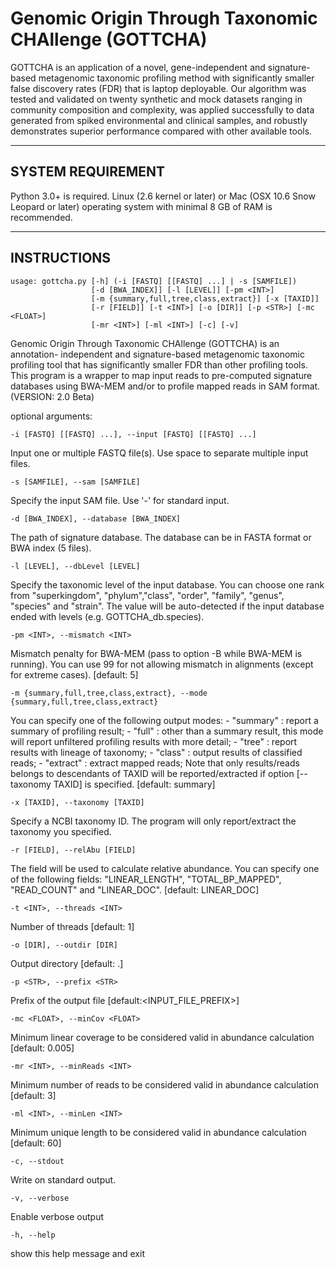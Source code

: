 # Genomic Origin Through Taxonomic CHAllenge (GOTTCHA)

GOTTCHA is an application of a novel, gene-independent and signature-based metagenomic
taxonomic profiling method with significantly smaller false discovery rates (FDR) that is 
laptop deployable. Our algorithm was tested and validated on twenty synthetic and mock 
datasets ranging in community composition and complexity, was applied successfully to data
generated from spiked environmental and clinical samples, and robustly demonstrates 
superior performance compared with other available tools.

-------------------------------------------------------------------
## SYSTEM REQUIREMENT

Python 3.0+ is required. Linux (2.6 kernel or later) or Mac (OSX 10.6 Snow Leopard or later) operating system with minimal 8 GB of RAM is recommended.

-------------------------------------------------------------------
## INSTRUCTIONS

```
usage: gottcha.py [-h] (-i [FASTQ] [[FASTQ] ...] | -s [SAMFILE])
                  [-d [BWA_INDEX]] [-l [LEVEL]] [-pm <INT>]
                  [-m {summary,full,tree,class,extract}] [-x [TAXID]]
                  [-r [FIELD]] [-t <INT>] [-o [DIR]] [-p <STR>] [-mc <FLOAT>]
                  [-mr <INT>] [-ml <INT>] [-c] [-v]
```
Genomic Origin Through Taxonomic CHAllenge (GOTTCHA) is an annotation-
independent and signature-based metagenomic taxonomic profiling tool that has
significantly smaller FDR than other profiling tools. This program is a
wrapper to map input reads to pre-computed signature databases using BWA-MEM
and/or to profile mapped reads in SAM format. (VERSION: 2.0 Beta)

optional arguments:

```
-i [FASTQ] [[FASTQ] ...], --input [FASTQ] [[FASTQ] ...]
```
Input one or multiple FASTQ file(s). Use space to separate multiple input files.
```
-s [SAMFILE], --sam [SAMFILE]
```
Specify the input SAM file. Use '-' for standard input.
```
-d [BWA_INDEX], --database [BWA_INDEX]
```
The path of signature database. The database can be in FASTA format or BWA index (5 files).
```
-l [LEVEL], --dbLevel [LEVEL]
```
Specify the taxonomic level of the input database. You can choose one rank from "superkingdom", "phylum","class", "order", "family", "genus", "species" and "strain". The value will be auto-detected if the input database ended with levels (e.g. GOTTCHA_db.species).
```
-pm <INT>, --mismatch <INT>
```
Mismatch penalty for BWA-MEM (pass to option -B while BWA-MEM is running). You can use 99 for not allowing mismatch in alignments (except for extreme cases). [default: 5]
```
-m {summary,full,tree,class,extract}, --mode {summary,full,tree,class,extract}
```
You can specify one of the following output modes:
    -   "summary" : report a summary of profiling result;
    -   "full" : other than a summary result, this mode will report unfiltered profiling results with more detail;
    -   "tree" : report results with lineage of taxonomy;
    -   "class" : output results of classified reads;
    -   "extract" : extract mapped reads; Note that only results/reads belongs to descendants of
TAXID will be reported/extracted if option [--taxonomy TAXID] is specified. [default: summary]
```
-x [TAXID], --taxonomy [TAXID]
```
Specify a NCBI taxonomy ID. The program will only report/extract the taxonomy you specified.
```
-r [FIELD], --relAbu [FIELD]
```
The field will be used to calculate relative abundance. You can specify one of the following fields: "LINEAR_LENGTH", "TOTAL_BP_MAPPED", "READ_COUNT" and "LINEAR_DOC". [default: LINEAR_DOC]
```
-t <INT>, --threads <INT>
```
Number of threads [default: 1]
```
-o [DIR], --outdir [DIR]
```
Output directory [default: .]
```
-p <STR>, --prefix <STR>
```
Prefix of the output file [default:<INPUT_FILE_PREFIX>]
```
-mc <FLOAT>, --minCov <FLOAT>
```
Minimum linear coverage to be considered valid in abundance calculation [default: 0.005]
```
-mr <INT>, --minReads <INT>
```
Minimum number of reads to be considered valid in abundance calculation [default: 3]
```
-ml <INT>, --minLen <INT>
```
Minimum unique length to be considered valid in abundance calculation [default: 60]
```
-c, --stdout
```
Write on standard output.
```
-v, --verbose
```
Enable verbose output
```
-h, --help
```
show this help message and exit